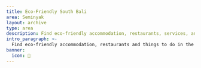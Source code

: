 ```yaml
---
title: Eco-Friendly South Bali
area: Seminyak
layout: archive
type: area
description: Find eco-friendly accommodation, restaurants, services, and things to do in the south of Bali with our free green business directory.
intro_paragraph: >-
  Find eco-friendly accommodation, restaurants and things to do in the south of Bali. This region of Bali is the most popular with tourists and expats, with good reason. Most tourists do not leave the south during their visit. [Canggu](/areas/canggu), [Seminyak](/areas/seminyak), [Legian](/areas/legian), [Kuta](/areas/kuta), [Jimbaran](/areas/jimbaran), [Uluwatu](/areas/uluwatu), [Nusa Dua](/areas/nusa-dua), [Tanjung Benoa](/areas/tanjung-benoa) and [Sanur](/areas/sanur) are popular destinations in the south of Bali.
banner:
  icon: 🌴
---
```

